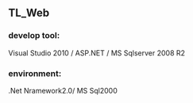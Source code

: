 ## TL_Web
### develop tool:
Visual Studio 2010 / ASP.NET / MS Sqlserver 2008 R2
### environment: 
.Net Nramework2.0/ MS Sql2000
